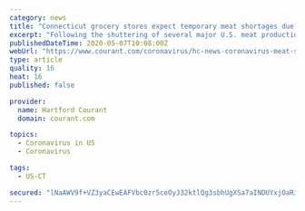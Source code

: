 ```yaml
---
category: news
title: "Connecticut grocery stores expect temporary meat shortages due to coronavirus, but urge against panic buying"
excerpt: "Following the shuttering of several major U.S. meat production plants as hundreds of workers contracted COVID-19, Connecticut’s grocery stores face the possibility of product shortages made worse by panic-buying."
publishedDateTime: 2020-05-07T10:08:00Z
webUrl: "https://www.courant.com/coronavirus/hc-news-coronavirus-meat-shortage-20200507-nfx6lfkfijdmvfawdcav4xob6a-story.html"
type: article
quality: 16
heat: 16
published: false

provider:
  name: Hartford Courant
  domain: courant.com

topics:
  - Coronavirus in US
  - Coronavirus

tags:
  - US-CT

secured: "lNaAWV9f+VZ3yaCEwEAFVbc0zr5ceOyJ32ktlQg3sbhUgXSa7aINDUYxjOaRihGMNC1rvUXkL5G1SWcPb60ZliottmTHEUqJVkvuIZzeID6kdWUnzmHO/yQp8B4ib/TktU4SCM1iLpAlclQ6OKuTYQLKHV1tmpF301QVwu6/GDrlqIku3FZIC0ZUYSzxLb3XDnoK9kLTY3GzGPnFc/U7eAHGE3u/4vsQ7M9PIulJVfgIdjfS18Srrk/tyl/HUVkR26P3xsT13mSMphrFiCvsPHjhD++MrT4L3Ein6YsSaNAleAuA8vLSJovJCy3Q1glcis9Lv7zL576JU2wucPASkiw9udmQVggPCKeokXnN34+SmYDa8lB+Tw3Gi9ff1m3UkRsyAMvj6PO/8AxL0W+kRnevmI5MPF+rC4N9h3b6auUy6au1DmLlTRDV0f7Bh/KkR1Il0LqThQK6VXkpoPchtvMttDGTZFbq8AKJ1Tg0tq8=;/5zsWN93IJc0dXuhHCOxfw=="
---
```


